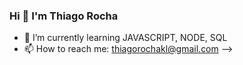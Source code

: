 ### Hi 👋 I'm Thiago Rocha

- 🌱 I’m currently learning JAVASCRIPT, NODE, SQL
- 📫 How to reach me: thiagorochakl@gmail.com
-->
